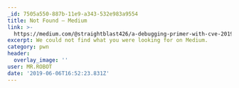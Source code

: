 ```yaml
---
_id: 7505a550-887b-11e9-a343-532e983a9554
title: Not Found – Medium
link: >-
  https://medium.com/@straightblast426/a-debugging-primer-with-cve-2019-0708-ccfa266682f6>
excerpt: We could not find what you were looking for on Medium.
category: pwn
header:
  overlay_image: ''
user: MR.ROBOT
date: '2019-06-06T16:52:23.831Z'
---
```


